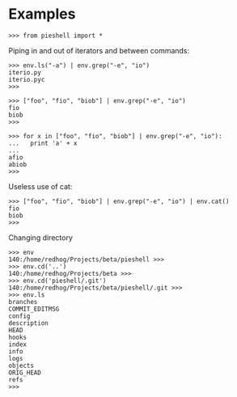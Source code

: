 # Examples

    >>> from pieshell import *

Piping in and out of iterators and between commands:

    >>> env.ls("-a") | env.grep("-e", "io")
    iterio.py
    iterio.pyc
    >>>

    >>> ["foo", "fio", "biob"] | env.grep("-e", "io")
    fio
    biob
    >>>

    >>> for x in ["foo", "fio", "biob"] | env.grep("-e", "io"):
    ...   print 'a' + x
    ... 
    afio
    abiob
    >>> 

Useless use of cat:

    >>> ["foo", "fio", "biob"] | env.grep("-e", "io") | env.cat()
    fio
    biob
    >>>

Changing directory

    >>> env
    140:/home/redhog/Projects/beta/pieshell >>>
    >>> env.cd('..')
    140:/home/redhog/Projects/beta >>>
    >>> env.cd('pieshell/.git')
    140:/home/redhog/Projects/beta/pieshell/.git >>>
    >>> env.ls
    branches
    COMMIT_EDITMSG
    config
    description
    HEAD
    hooks
    index
    info
    logs
    objects
    ORIG_HEAD
    refs
    >>> 

